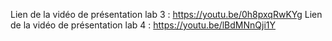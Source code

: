 Lien de la vidéo de présentation lab 3 : https://youtu.be/0h8pxqRwKYg
Lien de la vidéo de présentation lab 4 : https://youtu.be/lBdMNnQji1Y
